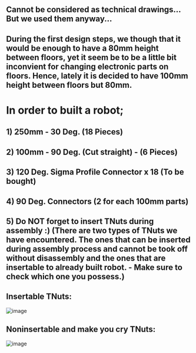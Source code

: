 ## Cannot be considered as technical drawings... But we used them anyway... 
## During the first design steps, we though that it would be enough to have a 80mm height between floors, yet it seem be to be a little bit inconvient for changing electronic parts on floors. Hence, lately it is decided to have 100mm height between floors but 80mm.
# In order to built a robot;
## 1) 250mm - 30 Deg. (18 Pieces)
## 2) 100mm - 90 Deg. (Cut straight) - (6 Pieces)
## 3) 120 Deg. Sigma Profile Connector x 18 (To be bought)
## 4) 90 Deg. Connectors (2 for each 100mm parts)
## 5) Do NOT forget to insert TNuts during assembly :) (There are two types of TNuts we have encountered. The ones that can be inserted during assembly process and cannot be took off without disassembly and the ones that are insertable to already built robot. - Make sure to check which one you possess.)
## Insertable TNuts:
![image](https://github.com/Denizsk/MEKAGEN/assets/72839279/c72bdfda-93b6-4089-9365-b6aa407870a6)
## Noninsertable and make you cry TNuts:
![image](https://github.com/Denizsk/MEKAGEN/assets/72839279/c4dc7762-2f12-49e1-a727-c6ddd53e06b7)

